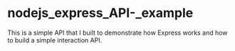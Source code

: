 # nodejs_express_API-_example
This is a simple API that I built to demonstrate how Express works and how to build a simple interaction API.
